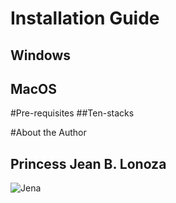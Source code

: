 # Installation Guide
## Windows
## MacOS

#Pre-requisites
##Ten-stacks

#About the Author
## Princess Jean B. Lonoza
![Jena](https://scontent.fdvo5-1.fna.fbcdn.net/v/t39.30808-6/461417157_122187303980187069_7679266545201234331_n.jpg?_nc_cat=109&ccb=1-7&_nc_sid=6ee11a&_nc_eui2=AeFDhMK6kY5FRzPl2HhRavr4E6YBSQg8zhYTpgFJCDzOFkqW0LguXji08o8ESD0imQtVcB5cu--xBb5lTZfwm3bU&_nc_ohc=8ux5C20R51MQ7kNvgHjl29x&_nc_ht=scontent.fdvo5-1.fna&_nc_gid=Atv5juFgEZ0dpZvM51KvxoI&oh=00_AYAsMOaANbDUdC_w5AeDUu8AyGJxlsVW8218zNHs0WKMDA&oe=670BAA70)
